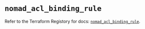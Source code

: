 # `nomad_acl_binding_rule`

Refer to the Terraform Registory for docs: [`nomad_acl_binding_rule`](https://registry.terraform.io/providers/hashicorp/nomad/2.0.0/docs/resources/acl_binding_rule).
